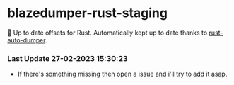 # blazedumper-rust-staging

🚀 Up to date offsets for Rust. Automatically kept up to date thanks to [rust-auto-dumper](https://github.com/Akandesh/rust-auto-dumper).


### Last Update 27-02-2023 15:30:23
- If there's something missing then open a issue and i'll try to add it asap.